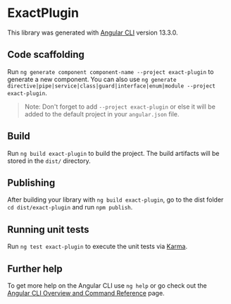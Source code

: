 # ExactPlugin

This library was generated with [Angular CLI](https://github.com/angular/angular-cli) version
13.3.0.

## Code scaffolding

Run `ng generate component component-name --project exact-plugin` to generate a new component. You
can also use
`ng generate directive|pipe|service|class|guard|interface|enum|module --project exact-plugin`.

> Note: Don't forget to add `--project exact-plugin` or else it will be added to the default project
> in your `angular.json` file.

## Build

Run `ng build exact-plugin` to build the project. The build artifacts will be stored in the `dist/`
directory.

## Publishing

After building your library with `ng build exact-plugin`, go to the dist folder
`cd dist/exact-plugin` and run `npm publish`.

## Running unit tests

Run `ng test exact-plugin` to execute the unit tests via [Karma](https://karma-runner.github.io).

## Further help

To get more help on the Angular CLI use `ng help` or go check out the
[Angular CLI Overview and Command Reference](https://angular.io/cli) page.
